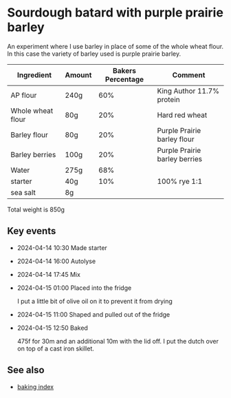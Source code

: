 # Sourdough batard with purple prairie barley

An experiment where I use barley in place of some of the whole wheat flour. In this case the variety of barley used is purple prairie barley.

| Ingredient        | Amount | Bakers Percentage | Comment                       |
| ----------------- | ------ | ----------------- | ----------------------------- |
| AP flour          | 240g   | 60%               | King Author 11.7% protein     |
| Whole wheat flour | 80g    | 20%               | Hard red wheat                |
| Barley flour      | 80g    | 20%               | Purple Prairie barley flour   |
| Barley berries    | 100g   | 20%               | Purple Prairie barley berries |
| Water             | 275g   | 68%               |                               |
| starter           | 40g    | 10%               | 100% rye 1:1                  |
| sea salt          | 8g     |                   |                               |

Total weight is 850g

## Key events

- 2024-04-14 10:30 Made starter
- 2024-04-14 16:00 Autolyse
- 2024-04-14 17:45 Mix
- 2024-04-15 01:00 Placed into the fridge

  I put a little bit of olive oil on it to prevent it from drying

- 2024-04-15 11:00 Shaped and pulled out of the fridge
- 2024-04-15 12:50 Baked

  475f for 30m and an additional 10m with the lid off. I put the dutch over on top of a cast iron skillet.

## See also

- [baking index](../dex/baking.md)